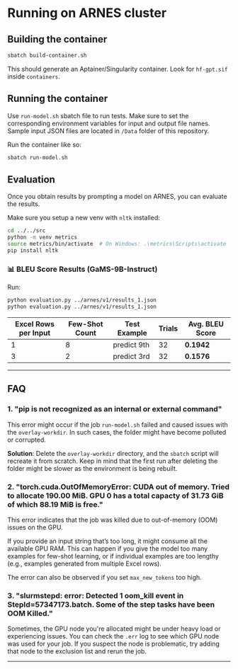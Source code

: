 # Running on ARNES cluster

## Building the container

```bash
sbatch build-container.sh
```

This should generate an Aptainer/Singularity container. Look for `hf-gpt.sif`
inside `containers`.

## Running the container

Use `run-model.sh` sbatch file to run tests. Make sure to set the corresponding
environment variables for input and output file names. Sample input JSON files are
located in `/Data` folder of this repository.

Run the container like so:

```bash
sbatch run-model.sh
```

## Evaluation

Once you obtain results by prompting a model on ARNES, you can evaluate the results.

Make sure you setup a new venv with `nltk` installed:
```bash
cd ../../src
python -m venv metrics
source metrics/bin/activate  # On Windows: .\metrics\Scripts\activate
pip install nltk
```

### 📊 BLEU Score Results (GaMS-9B-Instruct)


Run:
```bash
python evaluation.py ../arnes/v1/results_1.json
python evaluation.py ../arnes/v1/results_1.json
```

| Excel Rows per Input | Few-Shot Count | Test Example   | Trials | Avg. BLEU Score |
|----------------------|----------------|----------------|--------|-----------------|
| 1                    | 8              | predict 9th    | 32     | **0.1942**      |
| 3                    | 2              | predict 3rd    | 32     | **0.1576**      |

---

## FAQ

### 1. **"pip is not recognized as an internal or external command"**

This error might occur if the job `run-model.sh` failed and caused issues with the `overlay-workdir`. In such cases, the folder might have become polluted or corrupted.

**Solution**: Delete the `overlay-workdir` directory, and the `sbatch` script will recreate it from scratch. Keep in mind that the first run after deleting the folder might be slower as the environment is being rebuilt.

### 2. **"torch.cuda.OutOfMemoryError: CUDA out of memory. Tried to allocate 190.00 MiB. GPU 0 has a total capacty of 31.73 GiB of which 88.19 MiB is free."**

This error indicates that the job was killed due to out-of-memory (OOM) issues on the GPU.

If you provide an input string that’s too long, it might consume all the available GPU RAM. This can happen if you give the model too many examples for few-shot learning, or if individual examples are too lengthy (e.g., examples generated from multiple Excel rows).

The error can also be observed if you set `max_new_tokens` too high.

### 3. **"slurmstepd: error: Detected 1 oom_kill event in StepId=57347173.batch. Some of the step tasks have been OOM Killed."**

Sometimes, the GPU node you're allocated might be under heavy load or experiencing issues. You can check the `.err` log to see which GPU node was used for your job. If you suspect the node is problematic, try adding that node to the exclusion list and rerun the job.

---
